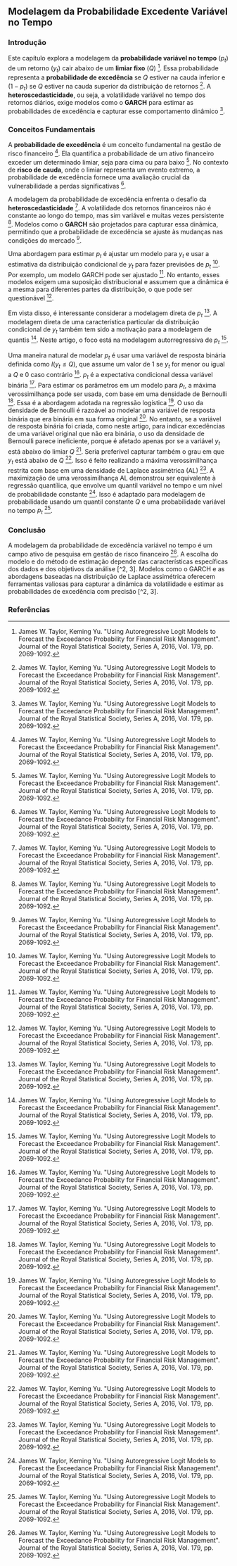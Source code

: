 ## Modelagem da Probabilidade Excedente Variável no Tempo

### Introdução
Este capítulo explora a modelagem da **probabilidade variável no tempo** ($p_t$) de um retorno ($y_t$) cair abaixo de um **limiar fixo** ($Q$) [^2]. Essa probabilidade representa a **probabilidade de excedência** se $Q$ estiver na cauda inferior e $(1-p_t)$ se $Q$ estiver na cauda superior da distribuição de retornos [^2]. A **heteroscedasticidade**, ou seja, a volatilidade variável no tempo dos retornos diários, exige modelos como o **GARCH** para estimar as probabilidades de excedência e capturar esse comportamento dinâmico [^2].

### Conceitos Fundamentais

A **probabilidade de excedência** é um conceito fundamental na gestão de risco financeiro [^1]. Ela quantifica a probabilidade de um ativo financeiro exceder um determinado limiar, seja para cima ou para baixo [^1]. No contexto de **risco de cauda**, onde o limiar representa um evento extremo, a probabilidade de excedência fornece uma avaliação crucial da vulnerabilidade a perdas significativas [^1].

A modelagem da probabilidade de excedência enfrenta o desafio da **heteroscedasticidade** [^2]. A volatilidade dos retornos financeiros não é constante ao longo do tempo, mas sim variável e muitas vezes persistente [^2]. Modelos como o **GARCH** são projetados para capturar essa dinâmica, permitindo que a probabilidade de excedência se ajuste às mudanças nas condições do mercado [^2].

Uma abordagem para estimar $p_t$ é ajustar um modelo para $y_t$ e usar a estimativa da distribuição condicional de $y_t$ para fazer previsões de $p_t$ [^2]. Por exemplo, um modelo GARCH pode ser ajustado [^2]. No entanto, esses modelos exigem uma suposição distribucional e assumem que a dinâmica é a mesma para diferentes partes da distribuição, o que pode ser questionável [^2].

Em vista disso, é interessante considerar a modelagem direta de $p_t$ [^3]. A modelagem direta de uma característica particular da distribuição condicional de $y_t$ também tem sido a motivação para a modelagem de quantis [^3]. Neste artigo, o foco está na modelagem autorregressiva de $p_t$ [^3].

Uma maneira natural de modelar $p_t$ é usar uma variável de resposta binária definida como $I(y_t \leq Q)$, que assume um valor de 1 se $y_t$ for menor ou igual a $Q$ e 0 caso contrário [^3]. $p_t$ é a expectativa condicional dessa variável binária [^3]. Para estimar os parâmetros em um modelo para $p_t$, a máxima verossimilhança pode ser usada, com base em uma densidade de Bernoulli [^3]. Essa é a abordagem adotada na regressão logística [^3]. O uso da densidade de Bernoulli é razoável ao modelar uma variável de resposta binária que era binária em sua forma original [^3]. No entanto, se a variável de resposta binária foi criada, como neste artigo, para indicar excedências de uma variável original que não era binária, o uso da densidade de Bernoulli parece ineficiente, porque é afetado apenas por se a variável $y_t$ está abaixo do limiar $Q$ [^3]. Seria preferível capturar também o grau em que $y_t$ está abaixo de $Q$ [^3]. Isso é feito realizando a máxima verossimilhança restrita com base em uma densidade de Laplace assimétrica (AL) [^3]. A maximização de uma verossimilhança AL demonstrou ser equivalente à regressão quantílica, que envolve um quantil variável no tempo e um nível de probabilidade constante [^3]. Isso é adaptado para modelagem de probabilidade usando um quantil constante $Q$ e uma probabilidade variável no tempo $p_t$ [^3].

### Conclusão
A modelagem da probabilidade de excedência variável no tempo é um campo ativo de pesquisa em gestão de risco financeiro [^1]. A escolha do modelo e do método de estimação depende das características específicas dos dados e dos objetivos da análise [^2, 3]. Modelos como o GARCH e as abordagens baseadas na distribuição de Laplace assimétrica oferecem ferramentas valiosas para capturar a dinâmica da volatilidade e estimar as probabilidades de excedência com precisão [^2, 3].

### Referências
[^1]: James W. Taylor, Keming Yu. "Using Autoregressive Logit Models to Forecast the Exceedance Probability for Financial Risk Management". Journal of the Royal Statistical Society, Series A, 2016, Vol. 179, pp. 2069-1092.
[^2]: James W. Taylor, Keming Yu. "Using Autoregressive Logit Models to Forecast the Exceedance Probability for Financial Risk Management". Journal of the Royal Statistical Society, Series A, 2016, Vol. 179, pp. 2069-1092.
[^3]: James W. Taylor, Keming Yu. "Using Autoregressive Logit Models to Forecast the Exceedance Probability for Financial Risk Management". Journal of the Royal Statistical Society, Series A, 2016, Vol. 179, pp. 2069-1092.
<!-- END -->